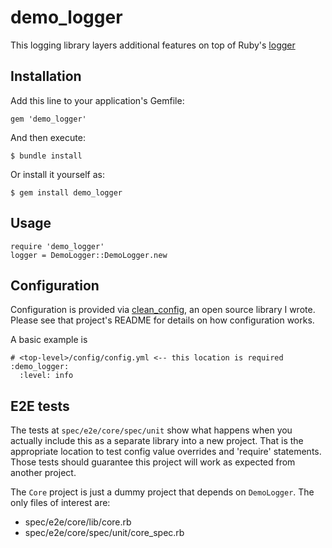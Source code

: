 # demo_logger

This logging library layers additional features on top of Ruby's [logger](http://ruby-doc.org/stdlib-2.2.3/libdoc/logger/rdoc/Logger.html)

## Installation

Add this line to your application's Gemfile:

    gem 'demo_logger'

And then execute:

    $ bundle install

Or install it yourself as:

    $ gem install demo_logger

## Usage

```
require 'demo_logger'
logger = DemoLogger::DemoLogger.new
```
    
## Configuration

Configuration is provided via [clean_config](https://github.com/opower/clean_config), an open source library I wrote.
Please see that project's README for details on how configuration works.

A basic example is

```
# <top-level>/config/config.yml <-- this location is required
:demo_logger:
  :level: info
```
    
## E2E tests
The tests at `spec/e2e/core/spec/unit` show what happens when you actually include this as a separate library
into a new project. That is the appropriate location to test config value overrides and 'require' statements. Those
tests should guarantee this project will work as expected from another project. 

The `Core` project is just a dummy project that depends on `DemoLogger`. The only files of interest are:

* spec/e2e/core/lib/core.rb
* spec/e2e/core/spec/unit/core_spec.rb

